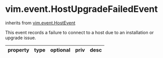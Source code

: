 vim.event.HostUpgradeFailedEvent
================================
inherits from [vim.event.HostEvent](docs/vim.event.HostEvent.md)


This event records a failure to connect to a host   due to an installation or upgrade issue.

| property | type | optional | priv | desc |
|:---------|:-----|:---------|:-----|:-----|


